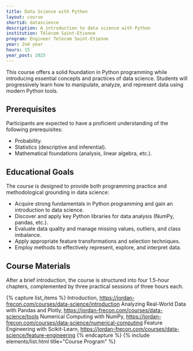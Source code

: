 ```yaml
---
title: Data Science with Python
layout: course
shortid: datascience
description: A introduction to data science with Python
institution: Télécom Saint-Etienne
program: Engineer Telecom Saint-Etienne
year: 2nd year
hours: 15
year_post: 2025
---
```


This course offers a solid foundation in Python programming while introducing essential concepts and practices of data science. Students will progressively learn how to manipulate, analyze, and represent data using modern Python tools.

## <i class="fas fa-exclamation-triangle"></i> Prerequisites

Participants are expected to have a proficient understanding of the following prerequisites:

- Probability.
- Statistics (descriptive and inferential).
- Mathematical foundations (analysis, linear algebra, etc.).

## <i class="fas fa-bookmark"></i> Educational Goals

The course is designed to provide both programming practice and methodological grounding in data science:

- Acquire strong fundamentals in Python programming and gain an introduction to data science.
- Discover and apply key Python libraries for data analysis (NumPy, pandas, etc.).
- Evaluate data quality and manage missing values, outliers, and class imbalance.
- Apply appropriate feature transformations and selection techniques.
- Employ methods to effectively represent, explore, and interpret data.

## <i class="fas fa-file-download"></i> Course Materials

After a brief introduction, the course is structured into four 1.5-hour chapters, complemented by three practical sessions of three hours each.

{% capture list_items %}
Introduction, https://jordan-frecon.com/courses/data-science/introduction
Analyzing Real-World Data with Pandas and Plotly, https://jordan-frecon.com/courses/data-science/tools
Numerical Computing with NumPy, https://jordan-frecon.com/courses/data-science/numerical-computing
Feature Engineering with Scikit-Learn, https://jordan-frecon.com/courses/data-science/feature-engineering
{% endcapture %}
{% include elements/list.html title="Course Program" %}
